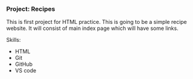 ### Project: Recipes

This is first project for HTML practice. This is going to be a simple recipe website. It will consist of main index page which will have some links. 

Skills:

- HTML
- Git
- GitHub
- VS code
